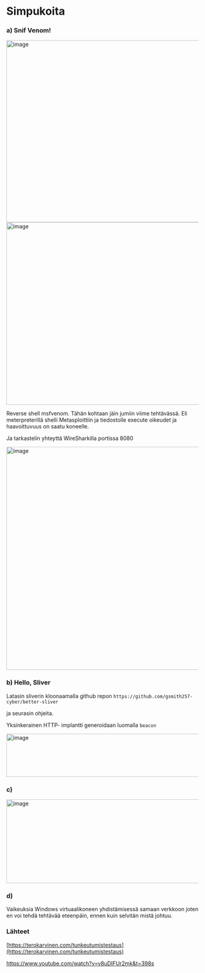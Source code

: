 # Simpukoita

### a) Snif Venom!

<img width="910" height="476" alt="image" src="https://github.com/user-attachments/assets/4e5f90d3-f51e-4c5b-a21b-c6b1a5574d98" />

<img width="910" height="477" alt="image" src="https://github.com/user-attachments/assets/a1557b52-698e-43c4-a1bc-91367a39b29e" />

Reverse shell msfvenom. Tähän kohtaan jäin jumiin viime tehtävässä. Eli meterpreterillä shelli Metasploittiin ja tiedostolle execute oikeudet ja haavoittuvuus on saatu koneelle.

Ja tarkastelin yhteyttä WireSharkilla portissa 8080

<img width="751" height="583" alt="image" src="https://github.com/user-attachments/assets/f5356d1b-8d50-4cbd-812a-a1efbf943131" />

### b)  Hello, Sliver

Latasin sliverin kloonaamalla github repon ```https://github.com/gsmith257-cyber/better-sliver```

 ja seurasin ohjeita.

Yksinkerainen HTTP- implantti generoidaan luomalla ```beacon```

<img width="558" height="113" alt="image" src="https://github.com/user-attachments/assets/ef5e1235-7737-431b-a22c-ccc05d482949" />

### c)

<img width="1238" height="219" alt="image" src="https://github.com/user-attachments/assets/80427618-a299-4dd9-b1b2-7fa8aaeace8a" />

### d)
Vaikeuksia Windows virtuaalikoneen yhdistämisessä samaan verkkoon joten en voi tehdä tehtävää eteenpäin, ennen kuin selvitän mistä johtuu.

### Lähteet

[https://terokarvinen.com/tunkeutumistestaus](https://terokarvinen.com/tunkeutumistestaus)

https://www.youtube.com/watch?v=v8uDIFUr2mk&t=398s
